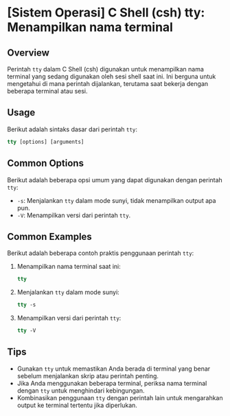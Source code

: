 # [Sistem Operasi] C Shell (csh) tty: Menampilkan nama terminal

## Overview
Perintah `tty` dalam C Shell (csh) digunakan untuk menampilkan nama terminal yang sedang digunakan oleh sesi shell saat ini. Ini berguna untuk mengetahui di mana perintah dijalankan, terutama saat bekerja dengan beberapa terminal atau sesi.

## Usage
Berikut adalah sintaks dasar dari perintah `tty`:

```csh
tty [options] [arguments]
```

## Common Options
Berikut adalah beberapa opsi umum yang dapat digunakan dengan perintah `tty`:

- `-s`: Menjalankan `tty` dalam mode sunyi, tidak menampilkan output apa pun.
- `-V`: Menampilkan versi dari perintah `tty`.

## Common Examples
Berikut adalah beberapa contoh praktis penggunaan perintah `tty`:

1. Menampilkan nama terminal saat ini:
   ```csh
   tty
   ```

2. Menjalankan `tty` dalam mode sunyi:
   ```csh
   tty -s
   ```

3. Menampilkan versi dari perintah `tty`:
   ```csh
   tty -V
   ```

## Tips
- Gunakan `tty` untuk memastikan Anda berada di terminal yang benar sebelum menjalankan skrip atau perintah penting.
- Jika Anda menggunakan beberapa terminal, periksa nama terminal dengan `tty` untuk menghindari kebingungan.
- Kombinasikan penggunaan `tty` dengan perintah lain untuk mengarahkan output ke terminal tertentu jika diperlukan.